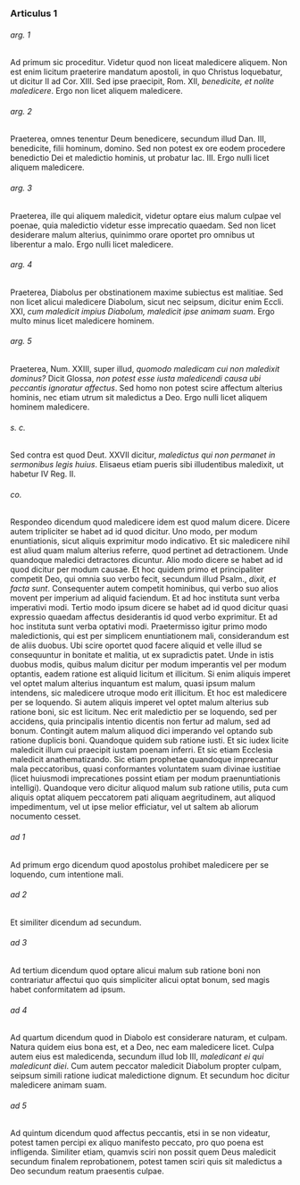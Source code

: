 ### Articulus 1

###### arg. 1
Ad primum sic proceditur. Videtur quod non liceat maledicere aliquem. Non est enim licitum praeterire mandatum apostoli, in quo Christus loquebatur, ut dicitur II ad Cor. XIII. Sed ipse praecipit, Rom. XII, *benedicite, et nolite maledicere*. Ergo non licet aliquem maledicere.

###### arg. 2
Praeterea, omnes tenentur Deum benedicere, secundum illud Dan. III, benedicite, filii hominum, domino. Sed non potest ex ore eodem procedere benedictio Dei et maledictio hominis, ut probatur Iac. III. Ergo nulli licet aliquem maledicere.

###### arg. 3
Praeterea, ille qui aliquem maledicit, videtur optare eius malum culpae vel poenae, quia maledictio videtur esse imprecatio quaedam. Sed non licet desiderare malum alterius, quinimmo orare oportet pro omnibus ut liberentur a malo. Ergo nulli licet maledicere.

###### arg. 4
Praeterea, Diabolus per obstinationem maxime subiectus est malitiae. Sed non licet alicui maledicere Diabolum, sicut nec seipsum, dicitur enim Eccli. XXI, *cum maledicit impius Diabolum, maledicit ipse animam suam*. Ergo multo minus licet maledicere hominem.

###### arg. 5
Praeterea, Num. XXIII, super illud, *quomodo maledicam cui non maledixit dominus?* Dicit Glossa, *non potest esse iusta maledicendi causa ubi peccantis ignoratur affectus*. Sed homo non potest scire affectum alterius hominis, nec etiam utrum sit maledictus a Deo. Ergo nulli licet aliquem hominem maledicere.

###### s. c.
Sed contra est quod Deut. XXVII dicitur, *maledictus qui non permanet in sermonibus legis huius*. Elisaeus etiam pueris sibi illudentibus maledixit, ut habetur IV Reg. II.

###### co.
Respondeo dicendum quod maledicere idem est quod malum dicere. Dicere autem tripliciter se habet ad id quod dicitur. Uno modo, per modum enuntiationis, sicut aliquis exprimitur modo indicativo. Et sic maledicere nihil est aliud quam malum alterius referre, quod pertinet ad detractionem. Unde quandoque maledici detractores dicuntur. Alio modo dicere se habet ad id quod dicitur per modum causae. Et hoc quidem primo et principaliter competit Deo, qui omnia suo verbo fecit, secundum illud Psalm., *dixit, et facta sunt*. Consequenter autem competit hominibus, qui verbo suo alios movent per imperium ad aliquid faciendum. Et ad hoc instituta sunt verba imperativi modi. Tertio modo ipsum dicere se habet ad id quod dicitur quasi expressio quaedam affectus desiderantis id quod verbo exprimitur. Et ad hoc instituta sunt verba optativi modi. Praetermisso igitur primo modo maledictionis, qui est per simplicem enuntiationem mali, considerandum est de aliis duobus. Ubi scire oportet quod facere aliquid et velle illud se consequuntur in bonitate et malitia, ut ex supradictis patet. Unde in istis duobus modis, quibus malum dicitur per modum imperantis vel per modum optantis, eadem ratione est aliquid licitum et illicitum. Si enim aliquis imperet vel optet malum alterius inquantum est malum, quasi ipsum malum intendens, sic maledicere utroque modo erit illicitum. Et hoc est maledicere per se loquendo. Si autem aliquis imperet vel optet malum alterius sub ratione boni, sic est licitum. Nec erit maledictio per se loquendo, sed per accidens, quia principalis intentio dicentis non fertur ad malum, sed ad bonum. Contingit autem malum aliquod dici imperando vel optando sub ratione duplicis boni. Quandoque quidem sub ratione iusti. Et sic iudex licite maledicit illum cui praecipit iustam poenam inferri. Et sic etiam Ecclesia maledicit anathematizando. Sic etiam prophetae quandoque imprecantur mala peccatoribus, quasi conformantes voluntatem suam divinae iustitiae (licet huiusmodi imprecationes possint etiam per modum praenuntiationis intelligi). Quandoque vero dicitur aliquod malum sub ratione utilis, puta cum aliquis optat aliquem peccatorem pati aliquam aegritudinem, aut aliquod impedimentum, vel ut ipse melior efficiatur, vel ut saltem ab aliorum nocumento cesset.

###### ad 1
Ad primum ergo dicendum quod apostolus prohibet maledicere per se loquendo, cum intentione mali.

###### ad 2
Et similiter dicendum ad secundum.

###### ad 3
Ad tertium dicendum quod optare alicui malum sub ratione boni non contrariatur affectui quo quis simpliciter alicui optat bonum, sed magis habet conformitatem ad ipsum.

###### ad 4
Ad quartum dicendum quod in Diabolo est considerare naturam, et culpam. Natura quidem eius bona est, et a Deo, nec eam maledicere licet. Culpa autem eius est maledicenda, secundum illud Iob III, *maledicant ei qui maledicunt diei*. Cum autem peccator maledicit Diabolum propter culpam, seipsum simili ratione iudicat maledictione dignum. Et secundum hoc dicitur maledicere animam suam.

###### ad 5
Ad quintum dicendum quod affectus peccantis, etsi in se non videatur, potest tamen percipi ex aliquo manifesto peccato, pro quo poena est infligenda. Similiter etiam, quamvis sciri non possit quem Deus maledicit secundum finalem reprobationem, potest tamen sciri quis sit maledictus a Deo secundum reatum praesentis culpae.

